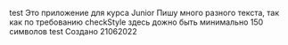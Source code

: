test
Это приложение для курса Junior
Пишу много разного текста, так как по требованию checkStyle здесь дожно быть минимально 150 символов
test
Создано 21062022